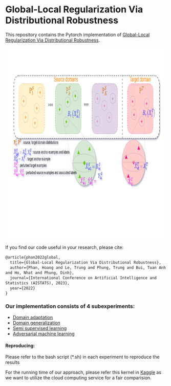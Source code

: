 # Global-Local Regularization Via Distributional Robustness
This repository contains the Pytorch implementation of [Global-Local Regularization Via Distributional Robustness](https://arxiv.org/abs/2203.00553). 

<a href="url"><img src="GLOT.png" align="center" height="600" width="1000" ></a>

If you find our code useful in your research, please cite:

```
@article{phan2022global,
  title={Global-Local Regularization Via Distributional Robustness},
  author={Phan, Hoang and Le, Trung and Phung, Trung and Bui, Tuan Anh and Ho, Nhat and Phung, Dinh},
  journal={International Conference on Artificial Intelligence and Statistics (AISTATS), 2023},
  year={2022}
}
```



### Our implementation consists of 4 subexperiments:
- [Domain adaptation](da-code)
- [Domain generalization](dg-code)
- [Semi supervised learning](ssl-code)
- [Adversarial machine learning](aml-code)

#### Reproducing:
Please refer to the bash script (*.sh) in each experiment to reproduce the results

For the running time of our approach, please refer this kernel in [Kaggle](https://www.kaggle.com/warkingleo2000/ws-ssl) as we want to utilize the cloud computing service for a fair comparision. 
